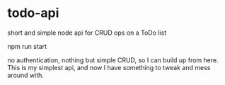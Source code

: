 # todo-api
short and simple node api for CRUD ops on a ToDo list


npm run start


no authentication, nothing but simple CRUD, so I can build up from here. 
This is my simplest api, and now I have something to tweak and mess around with.
